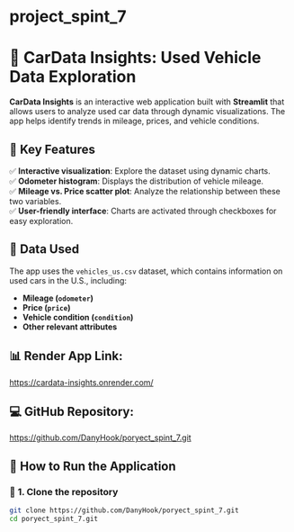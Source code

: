 # project_spint_7
# 🚗 CarData Insights: Used Vehicle Data Exploration

**CarData Insights** is an interactive web application built with **Streamlit** that allows users to analyze used car data through dynamic visualizations. The app helps identify trends in mileage, prices, and vehicle conditions.

## 🌟 Key Features
✅ **Interactive visualization**: Explore the dataset using dynamic charts.  
✅ **Odometer histogram**: Displays the distribution of vehicle mileage.  
✅ **Mileage vs. Price scatter plot**: Analyze the relationship between these two variables.  
✅ **User-friendly interface**: Charts are activated through checkboxes for easy exploration.  

## 📂 Data Used
The app uses the `vehicles_us.csv` dataset, which contains information on used cars in the U.S., including:
- **Mileage (`odometer`)**
- **Price (`price`)**
- **Vehicle condition (`condition`)**
- **Other relevant attributes**

## 📊 Render App Link:
https://cardata-insights.onrender.com/

## 💻 GitHub Repository:
https://github.com/DanyHook/poryect_spint_7.git

## 🚀 How to Run the Application
### 🔹 **1. Clone the repository**
```bash
git clone https://github.com/DanyHook/poryect_spint_7.git
cd poryect_spint_7.git
